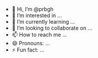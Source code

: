 - 👋 Hi, I’m @prbgh
- 👀 I’m interested in ...
- 🌱 I’m currently learning ...
- 💞️ I’m looking to collaborate on ...
- 📫 How to reach me ...
- 😄 Pronouns: ...
- ⚡ Fun fact: ...

<!---
prbgh/prbgh is a ✨ special ✨ repository because its `README.md` (this file) appears on your GitHub profile.
You can click the Preview link to take a look at your changes.
--->

